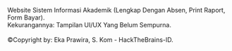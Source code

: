 Website Sistem Informasi Akademik (Lengkap Dengan Absen, Print Raport, Form Bayar).
<br>
Kekurangannya: Tampilan UI/UX Yang Belum Sempurna.
<br><br>
©Copyright by: Eka Prawira, S. Kom - HackTheBrains-ID.
